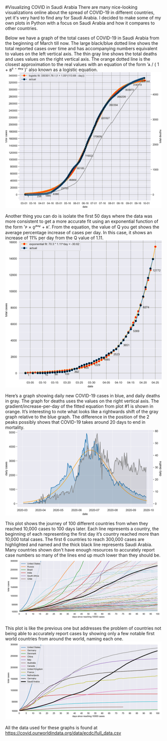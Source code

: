 #Visualizing COVID in Saudi Arabia
There are many nice-looking visualizations online about the spread of COVID-19 in different countries, yet it's very hard to find any for Saudi Arabia. I decided to make some of my own plots in Python with a focus on Saudi Arabia and how it compares to other countries.



Below we have a graph of the total cases of COVID-19 in Saudi Arabia from the beginning of March till now.
The large black/blue dotted line shows the total reported cases over time and has accompanying numbers equivalent to values on the left vertical axis. 
The thin gray line shows the total deaths and uses values on the right vertical axis.
The orange dotted line is the closest approximation to the real values with an equation of the form 'ᴀ / ( 1 + ʙᶜ ⁻ ᵈᵃʸ )' also known as a logistic equation.
![cases1](Images/cases1.png)


Another thing you can do is isolate the first 50 days where the data was more consistent to get a more accurate fit using an exponential function of the form 'ᴘ × ǫᵈᵃʸ + ʀ'.
From the equation, the value of Q you get shows the average percentage increase of cases per day. In this case, it shows an increase of 11% per day from the Q value of 1.11.
![cases2](Images/cases2.png)


Here’s a graph showing daily new COVID-19 cases in blue, and daily deaths in gray.
The graph for deaths uses the values on the right vertical axis.
The gradient/increase-per-day of the fitted equation from plot #1 is shown in orange.
It’s interesting to note what looks like a rightwards shift of the gray graph relative to the blue graph. The difference in the position of the 2 peaks possibly shows that COVID-19 takes around 20 days to end in mortality.
![cases3](Images/cases3.png)


This plot shows the journey of 100 different countries from when they reached 10,000 cases to 100 days later.
Each line represents a country, the beginning of each representing the first day it’s country reached more than 10,000 total cases.
The first 6 countries to reach 300,000 cases are highlighted and named and the thick black line represents Saudi Arabia.
Many countries shown don't have enough resources to accurately report case numbers so many of the lines end up much lower than they should be.
![cases4](Images/cases4.png)


This plot is like the previous one but addresses the problem of countries not being able to accurately report cases by showing only a few notable first world countries from around the world, naming each one.
![cases5](Images/cases5.png)


All the data used for these graphs is found at https://covid.ourworldindata.org/data/ecdc/full_data.csv
